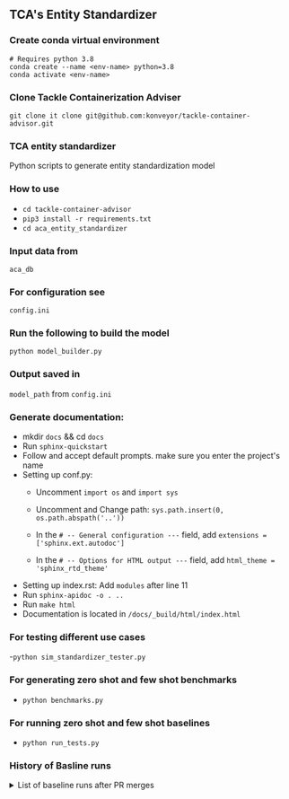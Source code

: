 ## TCA's Entity Standardizer


### Create conda virtual environment
	# Requires python 3.8
	conda create --name <env-name> python=3.8
	conda activate <env-name>
### Clone Tackle Containerization Adviser 
	git clone it clone git@github.com:konveyor/tackle-container-advisor.git

### TCA entity standardizer

Python scripts to generate entity standardization model

### How to use

- ``cd tackle-container-advisor``
- ``pip3 install -r requirements.txt``
- ``cd aca_entity_standardizer``


### Input data from
 ``aca_db`` 
 
### For configuration see 
 ``config.ini``
### Run the following to build the model
 ``python model_builder.py``
### Output saved in 
  ``model_path`` from ``config.ini``

### Generate documentation:
- mkdir  ``docs`` && cd  ``docs``
- Run  ``sphinx-quickstart ``
- Follow  and accept default prompts. make sure you enter the project's name
- Setting up conf.py:
	* Uncomment ``import os`` and  ``import sys``
	* Uncomment and Change path: ``sys.path.insert(0, os.path.abspath('..'))``
    
    * In the ``# -- General configuration ---`` field, add ``extensions = ['sphinx.ext.autodoc']``
    
    * In the ``# -- Options for HTML output ---`` field,  add ``html_theme = 'sphinx_rtd_theme'``
 - Setting up index.rst:
 	Add ``modules``  after line 11
- Run  ``sphinx-apidoc -o . ..``
- Run  ``make html``
- Documentation is located in ``/docs/_build/html/index.html``

### For testing different use cases
-``python sim_standardizer_tester.py``

### For generating zero shot and few shot benchmarks
- ``python benchmarks.py``

### For running zero shot and few shot baselines
- ``python run_tests.py``

### History of Basline runs
<details>
<summary>List of baseline runs after PR merges</summary>
  
### 2021-10-19 ([View diff](https://github.com/konveyor/tackle-container-advisor/commit/c51e6bf4e0fbf27acb6a8f4998274b48549dfc41))
1. Entities: 447 entities have qids.
2. Mentions: 6285 collected, 163 no external link, 384 no qid, 0 empty, 634 duplicates, 629 conflicts.
3. Samples:  4110 train, 2175 test.
WD api with no ctx took 1870.15 seconds.
TFIDF model took 40.27 seconds.
<p><table>
<thead>
<tr><th>Method</th><th>top-1</th><th>top-3</th><th>top-5</th><th>top-10</th><th>top-inf(count)</th></tr>
</thead>
<tbody>
<tr><td>WD api</td><td>0.39</td><td>0.53</td><td>0.59</td><td>0.61</td><td>0.68 (1470)</td></tr>
<tr><td>TFIDF</td><td>0.71</td><td>0.71</td><td>0.71</td><td>0.71</td><td>0.71 (1550)</td></tr>
</tbody>
</table></p>		
</details>	
